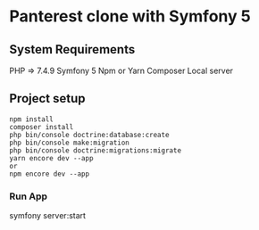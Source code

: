 # Panterest clone with Symfony 5


## System Requirements
PHP => 7.4.9
Symfony 5 
Npm or Yarn 
Composer
Local server

## Project setup
```
npm install
composer install 
php bin/console doctrine:database:create
php bin/console make:migration
php bin/console doctrine:migrations:migrate 
yarn encore dev --app
or
npm encore dev --app
```

### Run App

symfony server:start
```

